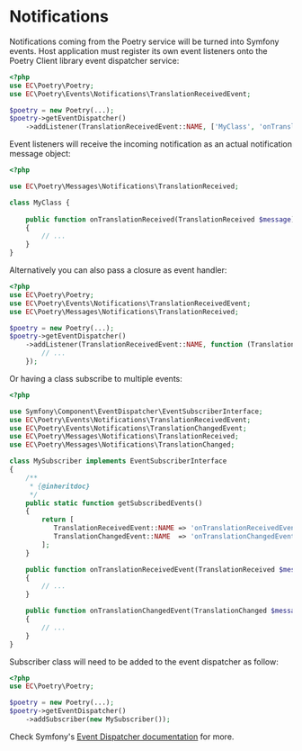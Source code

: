 # Notifications

Notifications coming from the Poetry service will be turned into Symfony events. Host application
must register its own event listeners onto the Poetry Client library event dispatcher service:

```php
<?php
use EC\Poetry\Poetry;
use EC\Poetry\Events\Notifications\TranslationReceivedEvent;

$poetry = new Poetry(...);
$poetry->getEventDispatcher()
    ->addListener(TranslationReceivedEvent::NAME, ['MyClass', 'onTranslationReceived']);
``` 

Event listeners will receive the incoming notification as an actual notification message object:

```php
<?php

use EC\Poetry\Messages\Notifications\TranslationReceived;

class MyClass {
 
    public function onTranslationReceived(TranslationReceived $message)
    {
        // ...
    }
}
```

Alternatively you can also pass a closure as event handler:

```php
<?php
use EC\Poetry\Poetry;
use EC\Poetry\Events\Notifications\TranslationReceivedEvent;
use EC\Poetry\Messages\Notifications\TranslationReceived;

$poetry = new Poetry(...);
$poetry->getEventDispatcher()
    ->addListener(TranslationReceivedEvent::NAME, function (TranslationReceived $message) {
        // ...
    });
```

Or having a class subscribe to multiple events:

```php
<?php

use Symfony\Component\EventDispatcher\EventSubscriberInterface;
use EC\Poetry\Events\Notifications\TranslationReceivedEvent;
use EC\Poetry\Events\Notifications\TranslationChangedEvent;
use EC\Poetry\Messages\Notifications\TranslationReceived;
use EC\Poetry\Messages\Notifications\TranslationChanged;

class MySubscriber implements EventSubscriberInterface
{
    /**
     * {@inheritdoc}
     */
    public static function getSubscribedEvents()
    {
        return [
           TranslationReceivedEvent::NAME => 'onTranslationReceivedEvent',
           TranslationChangedEvent::NAME  => 'onTranslationChangedEvent',
        ];
    }

    public function onTranslationReceivedEvent(TranslationReceived $message)
    {
        // ...
    }

    public function onTranslationChangedEvent(TranslationChanged $message)
    {
        // ...
    }
}
```

Subscriber class will need to be added to the event dispatcher as follow:

```php
<?php
use EC\Poetry\Poetry;

$poetry = new Poetry(...);
$poetry->getEventDispatcher()
    ->addSubscriber(new MySubscriber());
```


Check Symfony's [Event Dispatcher documentation](https://symfony.com/doc/current/event_dispatcher.html) for more.
